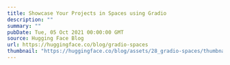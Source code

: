 ```yaml
---
title: Showcase Your Projects in Spaces using Gradio
description: ""
summary: ""
pubDate: Tue, 05 Oct 2021 00:00:00 GMT
source: Hugging Face Blog
url: https://huggingface.co/blog/gradio-spaces
thumbnail: "https://huggingface.co/blog/assets/28_gradio-spaces/thumbnail.png"
---
```


